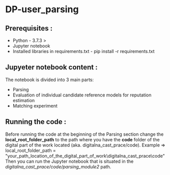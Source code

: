 # DP-user_parsing

## Prerequisites : 

* Python - 3.7.3 >
* Jupyter notebook
* Installed libraries in requirements.txt - pip install -r requirements.txt

## Jupyeter notebook content :

The notebook is divided into 3 main parts:

* Parsing
* Evaluation of individual candidate reference models for reputation estimation
* Matching experiment


## Running the code :

Before running the code at the beginning of the Parsing section change the **local_root_folder_path** to the path where you have the **code** folder of the digital part of the work 
located (aka. digitalna_cast_prace/code). Example => local_root_folder_path = "your_path_location_of_the_digital_part_of_work\digitalna_cast_prace\code"
Then you can run the Jupyter notebook that is situated in the *digitalna_cast_prace/code/parsing_module2* path. 
